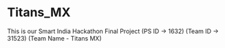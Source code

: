 # Titans_MX
This is our Smart India Hackathon Final Project (PS ID -> 1632) (Team ID -> 31523) (Team Name - Titans MX)
